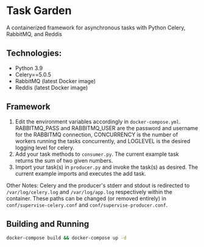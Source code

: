 # Task Garden
A containerized framework for asynchronous tasks with Python Celery, RabbitMQ, and Reddis

## Technologies:
* Python 3.9
* Celery==5.0.5
* RabbitMQ (latest Docker image)
* Reddis (latest Docker image)

## Framework
1. Edit the environment variables accordingly in ```docker-compose.yml```. RABBITMQ_PASS and RABBITMQ_USER are the password and username for the RABBITMQ connection, CONCURRENCY is the number of workers running the tasks concurrently, and LOGLEVEL is the desired logging level for celery.
2. Add your task methods to ```consumer.py```. The current example task returns the sum of two given numbers.
3. Import your task(s) in ```producer.py``` and invoke the task(s) as desired. The current example imports and executes the add task.

Other Notes: Celery and the producer's stderr and stdout is redirected to ```/var/log/celery.log``` and ```/var/log/app.log``` respectively within the container. These paths can be changed (or removed entirely) in ```conf/supervise-celery.conf``` and ```conf/supervise-producer.conf```.

## Building and Running
``` bash
docker-compose build && docker-compose up -d
```
